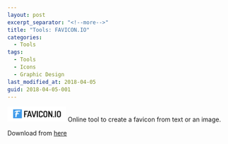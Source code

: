 ```yaml
---
layout: post
excerpt_separator: "<!--more-->"
title: "Tools: FAVICON.IO"
categories:
  - Tools
tags:
  - Tools
  - Icons
  - Graphic Design
last_modified_at: 2018-04-05
guid: 2018-04-05-001
---
```


![image tooltip here](/assets/FAVICON.IO.LOGO.PNG) Online tool to create a favicon from text or an image.

<!--more-->

Download from [here](https://favicon.io/)
